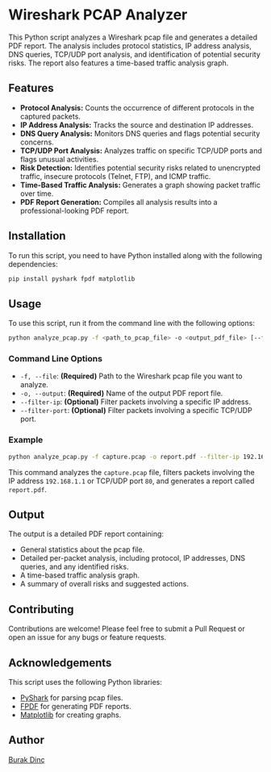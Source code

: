 # Wireshark PCAP Analyzer

This Python script analyzes a Wireshark pcap file and generates a detailed PDF report. The analysis includes protocol statistics, IP address analysis, DNS queries, TCP/UDP port analysis, and identification of potential security risks. The report also features a time-based traffic analysis graph.

## Features

- **Protocol Analysis:** Counts the occurrence of different protocols in the captured packets.
- **IP Address Analysis:** Tracks the source and destination IP addresses.
- **DNS Query Analysis:** Monitors DNS queries and flags potential security concerns.
- **TCP/UDP Port Analysis:** Analyzes traffic on specific TCP/UDP ports and flags unusual activities.
- **Risk Detection:** Identifies potential security risks related to unencrypted traffic, insecure protocols (Telnet, FTP), and ICMP traffic.
- **Time-Based Traffic Analysis:** Generates a graph showing packet traffic over time.
- **PDF Report Generation:** Compiles all analysis results into a professional-looking PDF report.

## Installation

To run this script, you need to have Python installed along with the following dependencies:

```bash
pip install pyshark fpdf matplotlib
```

## Usage

To use this script, run it from the command line with the following options:

```bash
python analyze_pcap.py -f <path_to_pcap_file> -o <output_pdf_file> [--filter-ip <ip_address>] [--filter-port <port_number>]
```

### Command Line Options

- `-f, --file`: **(Required)** Path to the Wireshark pcap file you want to analyze.
- `-o, --output`: **(Required)** Name of the output PDF report file.
- `--filter-ip`: **(Optional)** Filter packets involving a specific IP address.
- `--filter-port`: **(Optional)** Filter packets involving a specific TCP/UDP port.

### Example

```bash
python analyze_pcap.py -f capture.pcap -o report.pdf --filter-ip 192.168.1.1 --filter-port 80
```

This command analyzes the `capture.pcap` file, filters packets involving the IP address `192.168.1.1` or TCP/UDP port `80`, and generates a report called `report.pdf`.

## Output

The output is a detailed PDF report containing:

- General statistics about the pcap file.
- Detailed per-packet analysis, including protocol, IP addresses, DNS queries, and any identified risks.
- A time-based traffic analysis graph.
- A summary of overall risks and suggested actions.


## Contributing

Contributions are welcome! Please feel free to submit a Pull Request or open an issue for any bugs or feature requests.

## Acknowledgements

This script uses the following Python libraries:
- [PyShark](https://github.com/KimiNewt/pyshark) for parsing pcap files.
- [FPDF](http://www.fpdf.org/) for generating PDF reports.
- [Matplotlib](https://matplotlib.org/) for creating graphs.

## Author
[Burak Dinç](https://burakdinc.com.tr)
